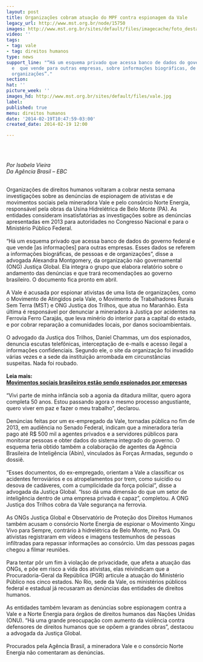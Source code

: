 ```yaml
---
layout: post
title: Organizações cobram atuação do MPF contra espionagem da Vale
legacy_url: http://www.mst.org.br/node/15750
images: http://www.mst.org.br/sites/default/files/imagecache/foto_destaque/vale.jpg
video: ''
tags:
- tag: vale
- tag: direitos humanos
type: news
support_line: "“Há um esquema privado que acessa banco de dados do governo federal
  e  que vende para outras empresas, sobre informações biográficas, de pessoas e de
  organizações”."
section: 
hat: ''
picture_week: ''
images_hd: http://www.mst.org.br/sites/default/files/vale.jpg
label: 
published: true
menu: direitos humanos
date: '2014-02-19T10:47:59-03:00'
created_date: 2014-02-19 12:00

---
```

<p><br><em><br></em></p><p><em>Por Isabela Vieira<br>Da Agência Brasil – EBC</em></p><p><br>Organizações de direitos humanos voltaram a cobrar nesta semana investigações sobre as denúncias de espionagem de ativistas e de movimentos sociais pela mineradora Vale e pelo consórcio Norte Energia, responsável pela obras da Usina Hidrelétrica de Belo Monte (PA). As entidades consideram insatisfatórias as investigações sobre as denúncias apresentadas em 2013 para autoridades no Congresso Nacional e para o Ministério Público Federal.<br><br>“Há um esquema privado que acessa banco de dados do governo federal e que vende [as informações] para outras empresas. Esses dados se referem a informações biográficas, de pessoas e de organizações”, disse a advogada Alexandra Montgomery, da organização não governamental (ONG) Justiça Global. Ela integra o grupo que elabora relatório sobre o andamento das denúncias e que trará recomendações ao governo brasileiro. O documento fica pronto em abril.<br><br>A Vale é acusada por espionar ativistas de uma lista de organizações, como o Movimento de Atingidos pela Vale, o Movimento de Trabalhadores Rurais Sem Terra (MST) e ONG Justiça dos Trilhos, que atua no Maranhão. Esta última é responsável por denunciar a mineradora à Justiça por acidentes na Ferrovia Ferro Carajás, que leva minério do interior para a capital do estado, e por cobrar reparação a comunidades locais, por danos socioambientais.<br><br>O advogado da Justiça dos Trilhos, Daniel Chammas, um dos espionados, denuncia escutas telefônicas, interceptação de e-mails e acesso ilegal a informações confidenciais. Segundo ele, o site da organização foi invadido várias vezes e a sede da instituição arrombada em circunstâncias suspeitas. Nada foi roubado.<br><br><strong>Leia mais:<br></strong><a href="http://www.mst.org.br/node/15751"><strong>Movimentos sociais brasileiros estão sendo espionados por empresas <br></strong></a><br>“Vivi parte de minha infância sob a agonia da ditadura militar, quero agora completa 50 anos. Estou passando agora o mesmo processo angustiante, quero viver em paz e fazer o meu trabalho”, declarou.<br><br>Denúncias feitas por um ex-empregado da Vale, tornadas pública no fim de 2013, em audiência no Senado Federal, indicam que a mineradora teria pago até R$ 500 mil a agentes privados e a servidores públicos para monitorar pessoas e obter dados do sistema integrado do governo. O esquema teria obtido também a colaboração de agentes da Agência Brasileira de Inteligência (Abin), vinculados às Forças Armadas, segundo o dossiê.<br><br>“Esses documentos, do ex-empregado, orientam a Vale a classificar os acidentes ferroviários e os atropelamentos por trem, como suicídio ou desova de cadáveres, com a cumplicidade da força policial”, disse a advogada da Justiça Global. “Isso dá uma dimensão do que um setor de inteligência dentro de uma empresa privada é capaz”, completou. A ONG Justiça dos Trilhos cobra da Vale segurança na ferrovia.<br><br>As ONGs Justiça Global e Observatório de Proteção dos Direitos Humanos também acusam o consórcio Norte Energia de espionar o Movimento Xingu Vivo para Sempre, contrário à hidrelétrica de Belo Monte, no Pará. Os ativistas registraram em vídeos e imagens testemunhos de pessoas infiltradas para repassar informações ao consórcio. Um das pessoas pagas chegou a filmar reuniões.<br><br>Para tentar pôr um fim à violação de privacidade, que afeta a atuação das ONGs, e põe em risco a vida dos ativistas, elas reivindicam que a Procuradoria-Geral da República (PGR) articule a atuação do Ministério Público nos cinco estados. No Rio, sede da Vale, os ministérios públicos federal e estadual já recusaram as denúncias das entidades de direitos humanos.<br><br>As entidades também levaram as denúncias sobre espionagem contra a Vale e a Norte Energia para órgãos de direitos humanos das Nações Unidas (ONU). “Há uma grande preocupação com aumento da violência contra defensores de direitos humanos que se opõem a grandes obras”, destacou a advogada da Justiça Global.<br><br>Procurados pela Agência Brasil, a mineradora Vale e o consórcio Norte Energia não comentaram as denúncias.</p><p>&nbsp;</p>
